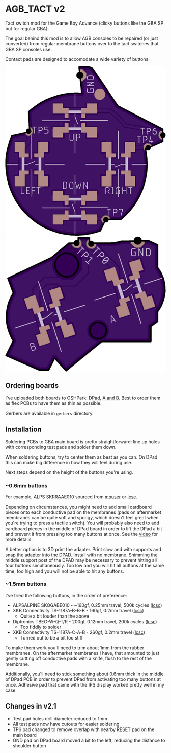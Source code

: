 # AGB_TACT v2

Tact switch mod for the Game Boy Advance (clicky buttons like the GBA SP but for
regular GBA).

The goal behind this mod is to allow AGB consoles to be repaired (or just
converted) from regular membrane buttons over to the tact switches that GBA SP
consoles use.

Contact pads are designed to accomodate a wide variety of buttons.

![DPad](v2/dpad_front.png)
![A and B buttons](v2/ab_front.png)

## Ordering boards

I've uploaded both boards to OSHPark: [DPad](https://oshpark.com/shared_projects/HXDz5vQI),
[A and B](https://oshpark.com/shared_projects/JWpZMYHv). Best to order them as
flex PCBs to have them as thin as possible.

Gerbers are available in `gerbers` directory.

## Installation

Soldering PCBs to GBA main board is pretty straightforward: line up holes with
corresponding test pads and solder them down.

When soldering buttons, try to center them as best as you can. On DPad this can
make big difference in how they will feel during use.

Next steps depend on the height of the buttons you're using.

### ~0.6mm buttons

For example, ALPS SKRRAAE010 sourced from
[mouser](https://www.mouser.com/ProductDetail/ALPS/SKRRAAE010/?qs=m0BA540hBPeKhAe3239t1w==)
or [lcsc](https://lcsc.com/product-detail/Tactile-Switches_ALPS-Electric-SKRRAAE010_C97437.html).

Depending on circumstances, you might need to add small cardboard pieces onto
each conductive pad on the membranes (pads on aftermarket membranes can be quite
soft and spongy, which doesn't feel great when you're trying to press a tactile
switch). You will probably also need to add cardboard pieces in the middle of
DPad board in order to lift the DPad a bit and prevent it from pressing too many
buttons at once. See the [video](https://youtu.be/q93zTNmFXSk) for more details.

A better option is to 3D print the adapter. Print slow and with supports and snap
the adapter into the DPAD. Install with no membrane. Shimming the middle support
post of the DPAD may be necessary to prevent hitting all four buttons simultaneously.
Too low and you will hit all buttons at the same time, too high and you will not 
be able to hit any buttons. 

### ~1.5mm buttons

I've tried the following buttons, in the order of preference:

* ALPSALPINE SKQGABE010 - ~160gf, 0.25mm travel, 500k cycles ([lcsc](https://lcsc.com/product-detail/Tactile-Switches_ALPSALPINE-SKQGABE010_C115351.html))
* XKB Connectivity TS-1187A-B-B-B - 160gf, 0.2mm travel ([lcsc](https://lcsc.com/product-detail/Tactile-Switches_XKB-Connectivity-TS-1187A-B-B-B_C528026.html))
    * Quite a bit louder than the above
* Diptronics TBEG-W-Q-T/R - 200gf, 0.12mm travel, 200k cycles ([lcsc](https://lcsc.com/product-detail/Tactile-Switches_Diptronics-TBEG-W-Q-T-R_C495931.html))
    * Too fiddly to solder
* XKB Connectivity TS-1187A-C-A-B - 260gf, 0.2mm travel ([lcsc](https://lcsc.com/product-detail/Tactile-Switches_XKB-Connectivity-TS-1187A-C-A-B_C480267.html))
    * Turned out to be a bit too stiff

To make them work you'll need to trim about 1mm from the rubber membranes. On
the aftermarket membranes I have, that amounted to just gently cutting off
conductive pads with a knife, flush to the rest of the membrane.

Additionally, you'll need to stick something about 0.6mm thick in the middle of
DPad PCB in order to prevent DPad from activating too many buttons at once.
Adhesive pad that came with the IPS display worked pretty well in my case.

## Changes in v2.1

* Test pad holes drill diameter reduced to 1mm
* All test pads now have cutouts for easier soldering
* TP6 pad changed to remove overlap with nearby RESET pad on the main board
* GND pad on DPad board moved a bit to the left, reducing the distance to shoulder button
